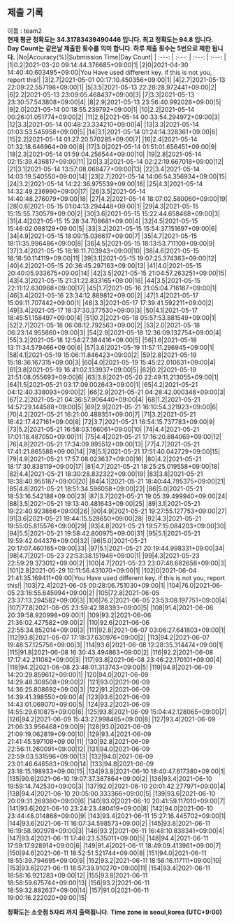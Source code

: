 


  
## 제출 기록  
이름 : team2  
**현재 평균 정확도는 34.31783439490446 입니다. 최고 정확도는 94.8 입니다.**  
**Day Count는 같은날 제출한 횟수를 의미 합니다. 하루 제출 횟수는 5번으로 제한 됩니다.**
|No|Accuracy(%)|Submission Time|Day Count|
| :---: | :---: | :---: | :---: |
|1|0.2|2021-03-20 09:14:44.376685+09:00|1|
|2|0|2021-04-30 14:40:40.603495+09:00|You Have used different key. if this is not you, report this!|
|3|2.7|2021-05-01 00:17:10.450356+09:00|1|
|4|2.7|2021-05-13 22:09:22.557198+09:00|1|
|5|3.5|2021-05-13 22:28:28.972441+09:00|2|
|6|2.2|2021-05-13 23:09:05.468437+09:00|3|
|7|3.3|2021-05-13 23:30:57.543808+09:00|4|
|8|2.9|2021-05-13 23:56:40.992028+09:00|5|
|9|2.0|2021-05-14 00:18:55.239792+09:00|1|
|10|2.2|2021-05-14 00:26:01.051774+09:00|2|
|11|2.6|2021-05-14 00:33:54.294972+09:00|3|
|12|3.3|2021-05-14 00:48:23.334210+09:00|4|
|13|3.3|2021-05-14 01:03:53.545958+09:00|5|
|14|3.1|2021-05-14 01:24:14.328361+09:00|6|
|15|2.2|2021-05-14 01:27:20.570285+09:00|7|
|16|2.4|2021-05-14 01:32:18.646964+09:00|8|
|17|3.0|2021-05-14 01:51:01.656451+09:00|9|
|18|2.3|2021-05-14 01:59:04.256544+09:00|10|
|19|2.8|2021-05-14 02:15:39.436817+09:00|11|
|20|3.3|2021-05-14 02:22:19.667018+09:00|12|
|21|3.1|2021-05-14 13:57:08.068477+09:00|13|
|22|3.4|2021-05-14 14:03:19.540550+09:00|14|
|23|2.7|2021-05-14 14:06:54.356934+09:00|15|
|24|3.2|2021-05-14 14:22:36.975539+09:00|16|
|25|4.3|2021-05-14 14:32:49.236990+09:00|17|
|26|3.5|2021-05-14 14:40:48.276079+09:00|18|
|27|4.2|2021-05-14 18:07:02.580060+09:00|19|
|28|0.6|2021-05-15 01:04:13.294448+09:00|1|
|29|4.3|2021-05-15 15:15:55.730579+09:00|2|
|30|3.6|2021-05-15 15:22:44.658468+09:00|3|
|31|4.4|2021-05-15 15:28:34.708681+09:00|4|
|32|4.5|2021-05-15 15:46:02.098129+09:00|5|
|33|3.2|2021-05-15 15:54:37.151697+09:00|6|
|34|4.9|2021-05-15 18:09:15.036617+09:00|7|
|35|4.7|2021-05-15 18:11:35.996486+09:00|8|
|36|4.5|2021-05-15 18:13:53.711109+09:00|9|
|37|3.4|2021-05-15 18:16:11.703943+09:00|10|
|38|4.6|2021-05-15 18:18:50.114119+09:00|11|
|39|3.1|2021-05-15 19:07:25.374363+09:00|12|
|40|4.2|2021-05-15 20:36:45.297163+09:00|13|
|41|4.0|2021-05-15 20:40:05.933675+09:00|14|
|42|3.5|2021-05-15 21:04:57.263251+09:00|15|
|43|4.3|2021-05-15 21:31:22.833165+09:00|16|
|44|3.5|2021-05-15 22:11:12.630968+09:00|17|
|45|1.7|2021-05-16 21:05:04.716167+09:00|1|
|46|3.4|2021-05-16 23:34:12.889812+09:00|2|
|47|1.4|2021-05-17 15:09:11.707442+09:00|1|
|48|3.3|2021-05-17 17:39:41.592211+09:00|2|
|49|3.4|2021-05-17 18:37:30.377530+09:00|3|
|50|4.1|2021-05-17 18:45:51.158497+09:00|4|
|51|0.2|2021-05-18 05:57:53.881549+09:00|1|
|52|2.7|2021-05-18 06:08:12.792563+09:00|2|
|53|2.0|2021-05-18 06:23:14.955860+09:00|3|
|54|2.9|2021-05-18 12:36:09.132754+09:00|4|
|55|3.2|2021-05-18 12:54:27.384416+09:00|5|
|56|1.6|2021-05-18 13:11:34.579466+09:00|6|
|57|3.6|2021-05-19 11:57:11.296945+09:00|1|
|58|4.1|2021-05-19 15:06:11.846423+09:00|2|
|59|2.8|2021-05-19 15:18:36.167315+09:00|3|
|60|4.0|2021-05-19 15:45:22.010631+09:00|4|
|61|3.8|2021-05-19 16:41:02.133937+09:00|5|
|62|0.2|2021-05-19 21:51:08.055693+09:00|6|
|63|3.8|2021-05-20 22:49:11.213055+09:00|1|
|64|1.5|2021-05-21 03:17:09.002643+09:00|1|
|65|4.2|2021-05-21 04:12:40.338093+09:00|2|
|66|2.9|2021-05-21 04:28:42.000348+09:00|3|
|67|2.2|2021-05-21 04:36:57.906440+09:00|4|
|68|1.2|2021-05-21 14:57:29.144588+09:00|5|
|69|2.9|2021-05-21 16:10:54.321923+09:00|6|
|70|4.2|2021-05-21 16:21:00.488351+09:00|7|
|71|3.2|2021-05-21 16:42:17.427161+09:00|8|
|72|3.7|2021-05-21 16:54:15.737783+09:00|9|
|73|5.2|2021-05-21 16:58:03.166061+09:00|10|
|74|4.4|2021-05-21 17:01:18.487050+09:00|11|
|75|4.4|2021-05-21 17:16:20.884069+09:00|12|
|76|4.8|2021-05-21 17:34:09.895512+09:00|13|
|77|4.7|2021-05-21 17:41:21.865588+09:00|14|
|78|5.1|2021-05-21 17:51:40.042729+09:00|15|
|79|4.9|2021-05-21 17:57:08.023637+09:00|16|
|80|4.2|2021-05-21 18:17:30.838119+09:00|17|
|81|4.7|2021-05-21 18:25:25.019558+09:00|18|
|82|4.4|2021-05-21 18:30:28.832322+09:00|19|
|83|3.8|2021-05-21 18:38:40.955187+09:00|20|
|84|4.1|2021-05-21 18:40:44.795375+09:00|21|
|85|4.8|2021-05-21 18:51:34.596058+09:00|22|
|86|5.0|2021-05-21 18:53:16.542188+09:00|23|
|87|3.7|2021-05-21 19:05:39.499940+09:00|24|
|88|3.5|2021-05-21 19:13:40.481643+09:00|25|
|89|3.1|2021-05-21 19:22:40.923866+09:00|26|
|90|4.9|2021-05-21 19:27:55.127753+09:00|27|
|91|3.6|2021-05-21 19:44:15.528650+09:00|28|
|92|4.3|2021-05-21 19:55:05.815576+09:00|29|
|93|4.8|2021-05-21 19:57:15.084203+09:00|30|
|94|5.5|2021-05-21 19:58:42.800975+09:00|31|
|95|5.1|2021-05-21 19:59:42.044376+09:00|32|
|96|5.0|2021-05-21 20:17:07.460165+09:00|33|
|97|5.1|2021-05-21 20:19:44.998331+09:00|34|
|98|4.7|2021-05-23 22:53:38.151946+09:00|1|
|99|4.3|2021-05-23 22:59:29.373012+09:00|2|
|100|4.7|2021-05-23 23:07:46.682658+09:00|3|
|101|2.8|2021-05-29 10:11:56.431070+09:00|1|
|102|0|2021-06-04 21:41:35.169411+09:00|You Have used different key. if this is not you, report this!|
|103|72.4|2021-06-05 00:28:06.751030+09:00|1|
|104|76.0|2021-06-05 23:16:55.645994+09:00|2|
|105|72.8|2021-06-05 23:37:13.294582+09:00|3|
|106|76.2|2021-06-05 23:53:08.197751+09:00|4|
|107|77.8|2021-06-05 23:59:42.188393+09:00|5|
|108|91.4|2021-06-06 20:39:58.920998+09:00|1|
|109|93.2|2021-06-06 21:36:02.427582+09:00|2|
|110|92.6|2021-06-06 22:55:34.852014+09:00|3|
|111|92.8|2021-06-07 03:06:27.641803+09:00|1|
|112|93.8|2021-06-07 17:18:37.630976+09:00|2|
|113|94.2|2021-06-07 19:48:57.125758+09:00|3|
|114|93.6|2021-06-08 12:28:35.314474+09:00|1|
|115|91.8|2021-06-08 16:30:43.494863+09:00|2|
|116|92.2|2021-06-08 17:17:42.211082+09:00|3|
|117|93.8|2021-06-08 23:46:22.170101+09:00|4|
|118|94.2|2021-06-08 23:48:01.313743+09:00|5|
|119|94.8|2021-06-09 14:20:29.859612+09:00|1|
|120|94.0|2021-06-09 14:29:48.308508+09:00|2|
|121|93.0|2021-06-09 14:36:25.808692+09:00|3|
|122|91.2|2021-06-09 14:39:41.398550+09:00|4|
|123|93.6|2021-06-09 14:43:01.069070+09:00|5|
|124|93.2|2021-06-09 14:55:29.610875+09:00|6|
|125|93.8|2021-06-09 15:04:42.128065+09:00|7|
|126|94.2|2021-06-09 15:43:27.998465+09:00|8|
|127|93.4|2021-06-09 21:06:33.956468+09:00|9|
|128|93.0|2021-06-09 21:09:19.062819+09:00|10|
|129|93.4|2021-06-09 21:41:45.597108+09:00|11|
|130|92.8|2021-06-09 22:56:11.260091+09:00|12|
|131|94.0|2021-06-09 22:59:03.531596+09:00|13|
|132|94.0|2021-06-09 23:01:46.646583+09:00|14|
|133|94.8|2021-06-09 23:18:15.198933+09:00|15|
|134|93.8|2021-06-10 18:40:47.617380+09:00|1|
|135|90.6|2021-06-10 19:07:37.387864+09:00|2|
|136|93.4|2021-06-10 19:59:14.742530+09:00|3|
|137|92.0|2021-06-10 20:01:42.277971+09:00|4|
|138|94.4|2021-06-10 20:05:00.333366+09:00|5|
|139|93.6|2021-06-10 20:09:31.269380+09:00|6|
|140|93.0|2021-06-10 20:41:59.117010+09:00|7|
|141|93.6|2021-06-10 23:24:23.480419+09:00|8|
|142|94.0|2021-06-10 23:44:48.014868+09:00|9|
|143|93.4|2021-06-11 15:27:16.445702+09:00|1|
|144|93.6|2021-06-11 16:07:34.598573+09:00|2|
|145|93.8|2021-06-11 16:19:58.902978+09:00|3|
|146|93.2|2021-06-11 16:48:10.838341+09:00|4|
|147|93.4|2021-06-11 17:46:23.535011+09:00|5|
|148|94.4|2021-06-11 17:59:17.928914+09:00|6|
|149|91.4|2021-06-11 18:49:09.413961+09:00|7|
|150|94.6|2021-06-11 18:52:51.521744+09:00|8|
|151|94.0|2021-06-11 18:55:39.794695+09:00|9|
|152|93.2|2021-06-11 18:56:16.117111+09:00|10|
|153|93.6|2021-06-11 18:57:39.910270+09:00|11|
|154|93.4|2021-06-11 18:58:16.921283+09:00|12|
|155|93.8|2021-06-11 18:58:59.675744+09:00|13|
|156|93.2|2021-06-11 18:59:32.882637+09:00|14|
|157|91.0|2021-06-11 19:00:16.222020+09:00|15|


**정확도는 소숫점 5자리 까지 출력됩니다.**
**Time zone is seoul,korea (UTC+9:00)**
